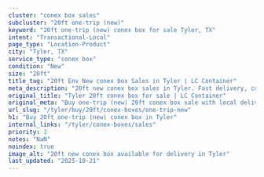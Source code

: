 ```yaml
---
cluster: "conex box sales"
subcluster: "20ft one-trip (new)"
keyword: "20ft one-trip (new) conex box for sale Tyler, TX"
intent: "Transactional-Local"
page_type: "Location-Product"
city: "Tyler, TX"
service_type: "conex box"
condition: "New"
size: "20ft"
title_tag: "20ft Env New conex box Sales in Tyler | LC Container"
meta_description: "20ft new conex box sales in Tyler. Fast delivery, competitive pricing. Serving conex boxes area. Quote ID: BGV. Call (214) 524-4168 for your free quote today."
original_title: "Tyler 20ft conex box for sale | LC Container"
original_meta: "Buy one-trip (new) 20ft conex box sale with local delivery in Tyler, TX. LC Container — local Since 2003. Request a fast quote today."
url_slug: "/tyler/buy/20ft/conex-boxes/one-trip-new"
h1: "Buy 20ft one-trip (new) conex box in Tyler"
internal_links: "/tyler/conex-boxes/sales"
priority: 3
notes: "NaN"
noindex: true
image_alt: "20ft new conex box available for delivery in Tyler"
last_updated: "2025-10-21"
---
```


<!-- TODO: Add unique city/inventory copy, images, and internal links here. -->
